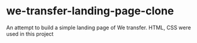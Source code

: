 # we-transfer-landing-page-clone
An attempt to build a simple landing page of We transfer. HTML, CSS were used in this project
